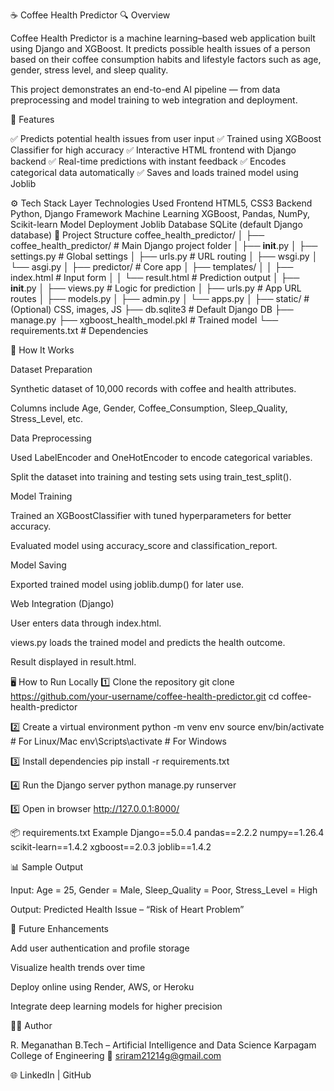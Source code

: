 ☕ Coffee Health Predictor
🔍 Overview

Coffee Health Predictor is a machine learning–based web application built using Django and XGBoost.
It predicts possible health issues of a person based on their coffee consumption habits and lifestyle factors such as age, gender, stress level, and sleep quality.

This project demonstrates an end-to-end AI pipeline — from data preprocessing and model training to web integration and deployment.

🧩 Features

✅ Predicts potential health issues from user input
✅ Trained using XGBoost Classifier for high accuracy
✅ Interactive HTML frontend with Django backend
✅ Real-time predictions with instant feedback
✅ Encodes categorical data automatically
✅ Saves and loads trained model using Joblib

⚙️ Tech Stack
Layer	Technologies Used
Frontend	HTML5, CSS3
Backend	Python, Django Framework
Machine Learning	XGBoost, Pandas, NumPy, Scikit-learn
Model Deployment	Joblib
Database	SQLite (default Django database)
📁 Project Structure
coffee_health_predictor/
│
├── coffee_health_predictor/         # Main Django project folder
│   ├── __init__.py
│   ├── settings.py                  # Global settings
│   ├── urls.py                      # URL routing
│   ├── wsgi.py
│   └── asgi.py
│
├── predictor/                       # Core app
│   ├── templates/
│   │   ├── index.html               # Input form
│   │   └── result.html              # Prediction output
│   ├── __init__.py
│   ├── views.py                     # Logic for prediction
│   ├── urls.py                      # App URL routes
│   ├── models.py
│   ├── admin.py
│   └── apps.py
│
├── static/                          # (Optional) CSS, images, JS
├── db.sqlite3                       # Default Django DB
├── manage.py
├── xgboost_health_model.pkl         # Trained model
└── requirements.txt                 # Dependencies

🧠 How It Works

Dataset Preparation

Synthetic dataset of 10,000 records with coffee and health attributes.

Columns include Age, Gender, Coffee_Consumption, Sleep_Quality, Stress_Level, etc.

Data Preprocessing

Used LabelEncoder and OneHotEncoder to encode categorical variables.

Split the dataset into training and testing sets using train_test_split().

Model Training

Trained an XGBoostClassifier with tuned hyperparameters for better accuracy.

Evaluated model using accuracy_score and classification_report.

Model Saving

Exported trained model using joblib.dump() for later use.

Web Integration (Django)

User enters data through index.html.

views.py loads the trained model and predicts the health outcome.

Result displayed in result.html.

🖥️ How to Run Locally
1️⃣ Clone the repository
git clone https://github.com/your-username/coffee-health-predictor.git
cd coffee-health-predictor

2️⃣ Create a virtual environment
python -m venv env
source env/bin/activate   # For Linux/Mac
env\Scripts\activate      # For Windows

3️⃣ Install dependencies
pip install -r requirements.txt

4️⃣ Run the Django server
python manage.py runserver

5️⃣ Open in browser
http://127.0.0.1:8000/

📦 requirements.txt Example
Django==5.0.4
pandas==2.2.2
numpy==1.26.4
scikit-learn==1.4.2
xgboost==2.0.3
joblib==1.4.2

📊 Sample Output

Input: Age = 25, Gender = Male, Sleep_Quality = Poor, Stress_Level = High

Output: Predicted Health Issue – “Risk of Heart Problem”

🚀 Future Enhancements

Add user authentication and profile storage

Visualize health trends over time

Deploy online using Render, AWS, or Heroku

Integrate deep learning models for higher precision

👨‍💻 Author

R. Meganathan
B.Tech – Artificial Intelligence and Data Science
Karpagam College of Engineering
📧 sriram21214g@gmail.com

🌐 LinkedIn
 | GitHub

